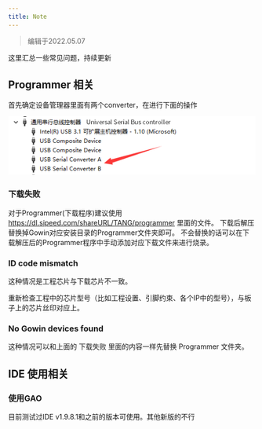 ```yaml
---
title: Note
---
```


> 编辑于2022.05.07

这里汇总一些常见问题，持续更新

## Programmer 相关

首先确定设备管理器里面有两个converter，在进行下面的操作

![](./../assets/questions/converter.png)

### 下载失败

对于Programmer(下载程序)建议使用 
https://dl.sipeed.com/shareURL/TANG/programmer 里面的文件。
下载后解压替换掉Gowin对应安装目录的Programmer文件夹即可。
不会替换的话可以在下载解压后的Programmer程序中手动添加对应下载文件来进行烧录。

### ID code mismatch

这种情况是工程芯片与下载芯片不一致。

重新检查工程中的芯片型号（比如工程设置、引脚约束、各个IP中的型号），与板子上的芯片丝印对应上。

### No Gowin devices found

这种情况可以和上面的 下载失败 里面的内容一样先替换 Programmer 文件夹。

## IDE 使用相关

### 使用GAO

目前测试过IDE v1.9.8.1和之前的版本可使用。其他新版的不行